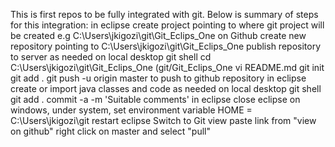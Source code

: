 This is first repos to be fully integrated with git. Below is summary of steps for this integration:
in eclipse
	create project pointing to where git project will be created e.g C:\Users\jkigozi\git\Git_Eclips_One
on Github
	create new repository pointing to C:\Users\jkigozi\git\Git_Eclips_One
	publish repository to server as needed
on local desktop git shell
	cd C:\Users\jkigozi\git\Git_Eclips_One (git/Git_Eclips_One
	vi README.md
	git init
	git add .
	git push -u origin master		to push to github repository
in eclipse
	create or import java classes and code as needed
on local desktop git shell
	git add .
	commit -a -m 'Suitable comments'
in eclipse
	close eclipse
	on windows, under system, set environment variable HOME = C:\Users\jkigozi\git 
	restart eclipse
	Switch to Git view
	paste link from "view on github"
	right click on master and select "pull"


